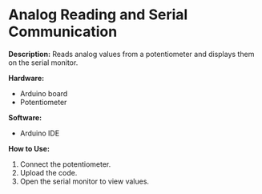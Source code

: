 # Analog Reading and Serial Communication

**Description:**
Reads analog values from a potentiometer and displays them on the serial monitor.

**Hardware:**
* Arduino board
* Potentiometer

**Software:**
* Arduino IDE

**How to Use:**
1. Connect the potentiometer.
2. Upload the code.
3. Open the serial monitor to view values.
